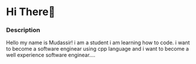 # Hi There👋
<h3> Description </h3>
Hello my name is Mudassir! i am a student i am learning how to code. i want to become a software enginear using cpp language and i want to become a well experience software enginear.... 


<!--
**Mudasirjamshaid/Mudasirjamshaid** is a ✨ _special_ ✨ repository because its `README.md` (this file) appears on your GitHub profile.

Here are some ideas to get you started:

- 🔭 I’m currently working on ...
- 🌱 I’m currently learning ...
- 👯 I’m looking to collaborate on ...
- 🤔 I’m looking for help with ...
- 💬 Ask me about ...
- 📫 How to reach me: ...
- 😄 Pronouns: ...
- ⚡ Fun fact: ...
-->
